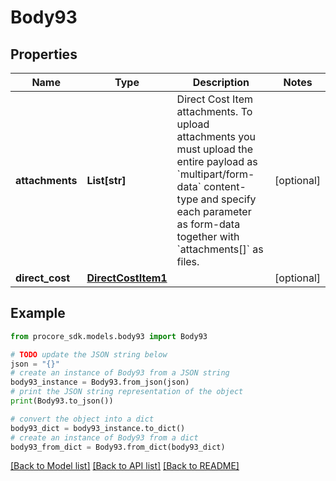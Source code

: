# Body93


## Properties

Name | Type | Description | Notes
------------ | ------------- | ------------- | -------------
**attachments** | **List[str]** | Direct Cost Item attachments. To upload attachments you must upload the entire payload as &#x60;multipart/form-data&#x60; content-type and specify each parameter as form-data together with &#x60;attachments[]&#x60; as files. | [optional] 
**direct_cost** | [**DirectCostItem1**](DirectCostItem1.md) |  | [optional] 

## Example

```python
from procore_sdk.models.body93 import Body93

# TODO update the JSON string below
json = "{}"
# create an instance of Body93 from a JSON string
body93_instance = Body93.from_json(json)
# print the JSON string representation of the object
print(Body93.to_json())

# convert the object into a dict
body93_dict = body93_instance.to_dict()
# create an instance of Body93 from a dict
body93_from_dict = Body93.from_dict(body93_dict)
```
[[Back to Model list]](../README.md#documentation-for-models) [[Back to API list]](../README.md#documentation-for-api-endpoints) [[Back to README]](../README.md)


